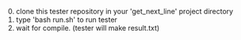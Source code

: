 0. clone this tester repository in your 'get_next_line' project directory
1. type 'bash run.sh' to run tester
2. wait for compile. (tester will make result.txt)
